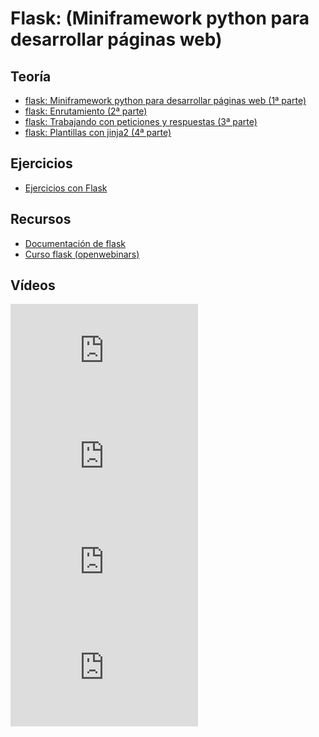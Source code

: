 # Flask: (Miniframework python para desarrollar páginas web)

## Teoría

* [flask: Miniframework python para desarrollar páginas web (1ª parte)](https://www.josedomingo.org/pledin/2018/03/flask-miniframework-python-para-desarrollar-paginas-web-1a-parte/)
* [flask: Enrutamiento (2ª parte)](https://www.josedomingo.org/pledin/2018/03/flask-enrutamiento-2a-parte/)
* [flask: Trabajando con peticiones y respuestas (3ª parte)](https://www.josedomingo.org/pledin/2018/03/flask-trabajando-con-peticiones-y-respuestas-3a-parte/)
* [flask: Plantillas con jinja2 (4ª parte)](https://www.josedomingo.org/pledin/2018/03/flask-plantillas-con-jinja2-4a-parte)

## Ejercicios

* [Ejercicios con Flask](ejercicios.html)

## Recursos

* [Documentación de flask](http://flask.pocoo.org/docs/0.12/)
* [Curso flask (openwebinars)](https://flask.josedomingo.org)

## Vídeos

<iframe src="https://www.youtube.com/embed/9jah5MnRXU0" width="300" height="169" frameborder="0" allowfullscreen="allowfullscreen"></iframe>
<iframe src="https://www.youtube.com/embed/5qxjZ84rtpY" width="300" height="169" frameborder="0" allowfullscreen="allowfullscreen"></iframe>
<iframe src="https://www.youtube.com/embed/uhwrDZsUjkw" width="300" height="169" frameborder="0" allowfullscreen="allowfullscreen"></iframe>
<iframe src="https://www.youtube.com/embed/35ZwqEoF4Ko" width="300" height="169" frameborder="0" allowfullscreen="allowfullscreen"></iframe>
